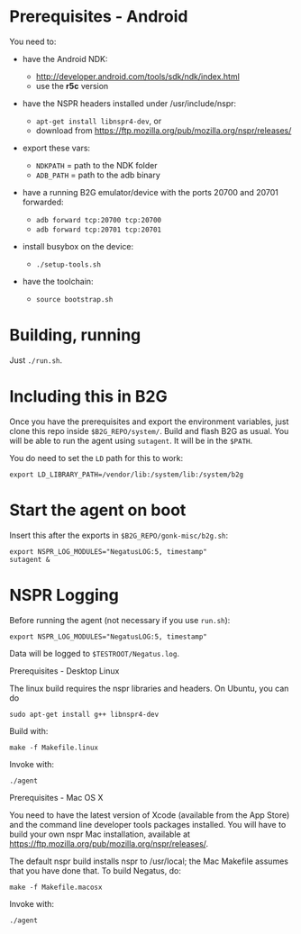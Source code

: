 # Prerequisites - Android

You need to:

* have the Android NDK:
    * http://developer.android.com/tools/sdk/ndk/index.html
    * use the **r5c** version

* have the NSPR headers installed under /usr/include/nspr:
    * `apt-get install libnspr4-dev`, or
    * download from https://ftp.mozilla.org/pub/mozilla.org/nspr/releases/

* export these vars:
    * `NDKPATH` = path to the NDK folder
    * `ADB_PATH` = path to the adb binary

* have a running B2G emulator/device with the ports 20700 and 20701 forwarded:
    * `adb forward tcp:20700 tcp:20700`
    * `adb forward tcp:20701 tcp:20701`

* install busybox on the device:
    * `./setup-tools.sh`

* have the toolchain:
    * `source bootstrap.sh`

# Building, running

Just `./run.sh`.

# Including this in B2G

Once you have the prerequisites and export the environment variables,
just clone this repo inside `$B2G_REPO/system/`. Build and flash B2G as usual.
You will be able to run the agent using `sutagent`. It will be in the `$PATH`.

You do need to set the `LD` path for this to work:

    export LD_LIBRARY_PATH=/vendor/lib:/system/lib:/system/b2g

# Start the agent on boot

Insert this after the exports in `$B2G_REPO/gonk-misc/b2g.sh`:

    export NSPR_LOG_MODULES="NegatusLOG:5, timestamp"
    sutagent &

# NSPR Logging
Before running the agent (not necessary if you use `run.sh`):

`export NSPR_LOG_MODULES="NegatusLOG:5, timestamp"`

Data will be logged to `$TESTROOT/Negatus.log`.

Prerequisites - Desktop Linux

The linux build requires the nspr libraries and headers. On Ubuntu, you can do

    sudo apt-get install g++ libnspr4-dev

Build with:

    make -f Makefile.linux

Invoke with:

    ./agent

Prerequisites - Mac OS X

You need to have the latest version of Xcode (available from the App Store) and the
command line developer tools packages installed. You will have to build your own
nspr Mac installation, available at 
https://ftp.mozilla.org/pub/mozilla.org/nspr/releases/.

The default nspr build installs nspr to /usr/local; the Mac Makefile assumes that you
have done that. To build Negatus, do:

    make -f Makefile.macosx

Invoke with:

    ./agent

